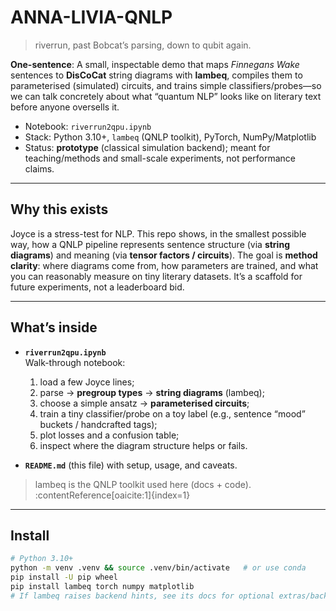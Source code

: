 # ANNA-LIVIA-QNLP
> riverrun, past Bobcat’s parsing, down to qubit again.

**One-sentence**: A small, inspectable demo that maps *Finnegans Wake* sentences to **DisCoCat** string diagrams with **lambeq**, compiles them to parameterised (simulated) circuits, and trains simple classifiers/probes—so we can talk concretely about what “quantum NLP” looks like on literary text before anyone oversells it.

- Notebook: `riverrun2qpu.ipynb`
- Stack: Python 3.10+, `lambeq` (QNLP toolkit), PyTorch, NumPy/Matplotlib  
- Status: **prototype** (classical simulation backend); meant for teaching/methods and small-scale experiments, not performance claims.

---

## Why this exists

Joyce is a stress-test for NLP. This repo shows, in the smallest possible way, how a QNLP pipeline represents sentence structure (via **string diagrams**) and meaning (via **tensor factors / circuits**). The goal is **method clarity**: where diagrams come from, how parameters are trained, and what you can reasonably measure on tiny literary datasets. It’s a scaffold for future experiments, not a leaderboard bid.

---

## What’s inside

- **`riverrun2qpu.ipynb`**  
  Walk-through notebook:
  1) load a few Joyce lines;  
  2) parse → **pregroup types** → **string diagrams** (lambeq);  
  3) choose a simple ansatz → **parameterised circuits**;  
  4) train a tiny classifier/probe on a toy label (e.g., sentence “mood” buckets / handcrafted tags);  
  5) plot losses and a confusion table;  
  6) inspect where the diagram structure helps or fails.

- **`README.md`** (this file) with setup, usage, and caveats.

> lambeq is the QNLP toolkit used here (docs + code). :contentReference[oaicite:1]{index=1}

---

## Install

```bash
# Python 3.10+
python -m venv .venv && source .venv/bin/activate   # or use conda
pip install -U pip wheel
pip install lambeq torch numpy matplotlib
# If lambeq raises backend hints, see its docs for optional extras/backends.

